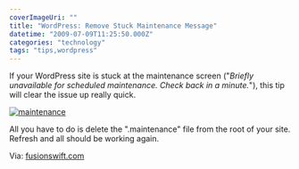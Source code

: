 ```yaml
---
coverImageUri: ""
title: "WordPress: Remove Stuck Maintenance Message"
datetime: "2009-07-09T11:25:50.000Z"
categories: "technology"
tags: "tips,wordpress"
---
```


If your WordPress site is stuck at the maintenance screen ("_Briefly unavailable for scheduled maintenance. Check back in a minute._"), this tip will clear the issue up really quick.

[![](http://assets.brandonmartinez.com/brandonmartinez/2010/07/maintenance-575x110.png "maintenance")](http://assets.brandonmartinez.com/brandonmartinez/2010/07/maintenance.png)

All you have to do is delete the ".maintenance" file from the root of your site. Refresh and all should be working again.

Via: [fusionswift.com](http://fusionswift.com/2010/06/remove-wp-maintenance-msg/)
